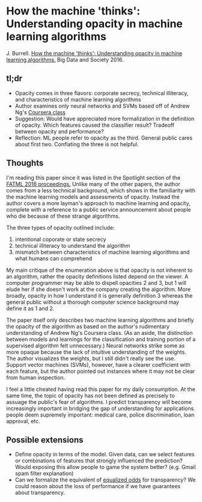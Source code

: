 # How the machine 'thinks': Understanding opacity in machine learning algorithms

J. Burrell. [How the machine 'thinks': Understanding opacity in machine learning algorithms.](http://journals.sagepub.com/doi/pdf/10.1177/2053951715622512) Big Data and Society 2016.

## tl;dr
 - Opacity comes in three flavors: corporate secrecy, technical illiteracy, and characteristics of machine learning algorithms
 - Author examines only neural networks and SVMs based off of Andrew Ng's [Coursera class](https://www.coursera.org/learn/machine-learning)
 - Suggestion: Would have appreciated more formalization in the definition of opacity. Which features caused the classifier result? Tradeoff between opacity and performance? 
 - Reflection: ML people refer to opacity as the third. General public cares about first two. Conflating the three is not helpful.

## Thoughts
I'm reading this paper since it was listed in the Spotlight section of the [FATML 2016 proceedings.](http://www.fatml.org/schedule/2016) Unlike many of the other papers, the author comes from a less technical background, which shows in the familiarity with the machine learning models and assessments of opacity. Instead the author covers a more layman's approach to machine learning and opacity, complete with a reference to a public service announcement about people who die because of these strange algorithms. 

The three types of opacity outlined include:
 1. intentional coporate or state secrecy
 2. technical illiteracy to understand the algorithm
 3. mismatch between characteristics of machine learning algorithms and what humans can comprehend

My main critique of the enumeration above is that opacity is not inherent to an algorithm, rather the opacity definitions listed depend on the viewer. A computer programmer may be able to dispell opacities 2 and 3, but 1 will elude her if she doesn't work at the company creating the algorithm. More broadly, opacity in how I understand it is generally definition 3 whereas the general public without a thorough computer science background may define it as 1 and 2.

The paper itself only describes two machine learning algorithms and briefly the opacity of the algorithm as based on the author's rudimentary understanding of Andrew Ng's Coursera class. (As an aside, the distinction between models and learnings for the classification and training portion of a supervised algorithm felt unnecessary.) Neural networks strike some as more opaque because the lack of intuitive understanding of the weights. The author visualizes the weights, but I still didn't really see the use. Support vector machines (SVMs), however, have a clearer coefficient with each feature, but the author pointed out instances where it may not be clear from human inspection. 

I feel a little cheated having read this paper for my daily consumption. At the same time, the topic of opacity has not been defined as precisely to assuage the public's fear of algorithms. I predict transparency will become increasingly important in bridging the gap of understanding for applications people deem supremely important: medical care, police discrimination, loan approval, etc.

## Possible extensions
 - Define opacity in terms of the model. Given data, can we select features or combinations of features that strongly influenced the prediction? Would exposing this allow people to game the system better? (e.g. Gmail spam filter explanation)
 - Can we formalize the equivalent of [equalized odds](HarPriSre_nips16.md) for transparency? We could reason about the loss of performance if we have guarantees about transparency.